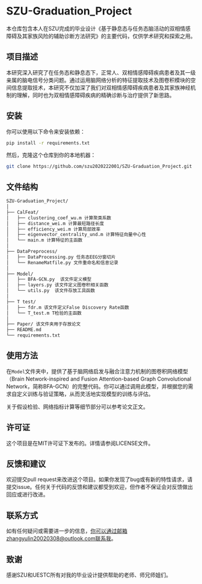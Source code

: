 # SZU-Graduation_Project
本仓库包含本人在SZU完成的毕业设计《基于静息态与任务态脑活动的双相情感障碍及其家族风险的辅助诊断方法研究》的主要代码，仅供学术研究和探索之用。

## 项目描述

本研究深入研究了在任务态和静息态下，正常人、双相情感障碍疾病患者及其一级亲属的脑电信号分类问题。通过运用脑网络分析的特征提取技术及图卷积模块的空间信息提取技术，本研究不仅加深了我们对双相情感障碍疾病患者及其家族神经机制的理解，同时也为双相情感障碍疾病的精确诊断与治疗提供了新思路。

## 安装

你可以使用以下命令来安装依赖：

```bash
pip install -r requirements.txt
```

然后，克隆这个仓库到你的本地机器：

```bash
git clone https://github.com/szu2020222001/SZU-Graduation_Project.git
```

## 文件结构

``` markdown
SZU-Graduation_Project/
│
├── CalFeat/
│   ├── clustering_coef_wu.m 计算聚类系数
│   ├── distance_wei.m 计算最短路径长度
│   ├── efficiency_wei.m 计算局部效率
│   ├── eigenvector_centrality_und.m 计算特征向量中心性
│   └── main.m 计算特征的主函数
│
├── DataPreprocess/
│   ├── DataProcessing.py 任务态EEG分窗切片
│   └── RenameMatfile.py 文件重命名和信息记录
│
├── Model/
│   ├── BFA-GCN.py  该文件定义模型
│   ├── layers.py 该文件定义图卷积相关函数
│   └── utils.py  该文件存放工具函数
│
├── T test/
│   ├── fdr.m 该文件定义False Discovery Rate函数 
│   └── T_test.m T检验的主函数
│
├── Paper/ 该文件夹用于存放论文
├── README.md
└── requirements.txt
```

## 使用方法

在`Model`文件夹中，提供了基于脑网络启发与融合注意力机制的图卷积网络模型（Brain Network-inspired and Fusion Attention-based Graph Convolutional Network，简称BFA-GCN）的完整代码。你可以通过调用此模型，并根据您的需求自定义训练与验证策略，从而灵活地实现模型的训练与评估。

关于假设检验、网络指标计算等细节部分可以参考论文正文。

## 许可证

这个项目是在MIT许可证下发布的。详情请参阅LICENSE文件。

## 反馈和建议

欢迎提交pull request来改进这个项目。如果你发现了bug或有新的特性请求，请提交issue。任何关于代码的反馈和建议都受到欢迎，但作者不保证会对反馈做出回应或进行改进。

## 联系方式

如有任何疑问或需要进一步的信息，你可以通过邮箱zhangyulin20020308@outlook.com联系我。

## 致谢

感谢SZU和UESTC所有对我的毕业设计提供帮助的老师、师兄师姐们。
